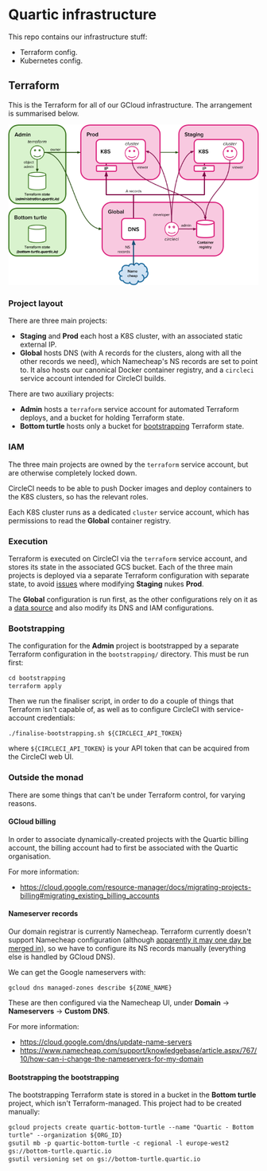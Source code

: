 # Quartic infrastructure

This repo contains our infrastructure stuff:

- Terraform config.
- Kubernetes config.


## Terraform

This is the Terraform for all of our GCloud infrastructure.  The arrangement is summarised below.

![Project layout](diagrams/infra-layout.png)


### Project layout

There are three main projects:

- **Staging** and **Prod** each host a K8S cluster, with an associated static external IP.
- **Global** hosts DNS (with A records for the clusters, along with all the other records we need), which Namecheap's
  NS records are set to point to.  It also hosts our canonical Docker container registry, and a `circleci` service
  account intended for CircleCI builds.

There are two auxiliary projects:

- **Admin** hosts a `terraform` service account for automated Terraform deploys, and a bucket for holding Terraform state.
- **Bottom turtle** hosts only a bucket for [bootstrapping](#bootstrapping) Terraform state.


### IAM

The three main projects are owned by the `terraform` service account, but are otherwise completely locked down.

CircleCI needs to be able to push Docker images and deploy containers to the K8S clusters, so has the relevant roles.

Each K8S cluster runs as a dedicated `cluster` service account, which has permissions to read the **Global** container
registry.


### Execution

Terraform is executed on CircleCI via the `terraform` service account, and stores its state in the associated GCS
bucket.  Each of the three main projects is deployed via a separate Terraform configuration with separate state, to
avoid [issues][1] where modifying **Staging** nukes **Prod**.

The **Global** configuration is run first, as the other configurations rely on it as a [data source][2] and also
modify its DNS and IAM configurations.

[1]: https://charity.wtf/2016/03/30/terraform-vpc-and-why-you-want-a-tfstate-file-per-env/
[2]: https://www.terraform.io/docs/providers/terraform/index.html


### Bootstrapping

The configuration for the **Admin** project is bootstrapped by a separate Terraform configuration in the
`bootstrapping/`  directory.  This must be run first:

```
cd bootstrapping
terraform apply
```

Then we run the finaliser script, in order to do a couple of things that Terraform isn't capable of, as well as to
configure CircleCI with service-account credentials:

```
./finalise-bootstrapping.sh ${CIRCLECI_API_TOKEN}
```

where `${CIRCLECI_API_TOKEN}` is your API token that can be acquired from the CircleCI web UI.


### Outside the monad

There are some things that can't be under Terraform control, for varying reasons.


#### GCloud billing

In order to associate dynamically-created projects with the Quartic billing account, the billing account had to first
be associated with the Quartic organisation.

For more information:
- https://cloud.google.com/resource-manager/docs/migrating-projects-billing#migrating_existing_billing_accounts


#### Nameserver records

Our domain registrar is currently Namecheap.  Terraform currently doesn't support Namecheap configuration (although
[apparently it may one day be merged in](https://github.com/hashicorp/terraform/pull/5846)), so we have to configure
its NS records manually (everything else is handled by GCloud DNS).

We can get the Google nameservers with:

```
gcloud dns managed-zones describe ${ZONE_NAME}
```

These are then configured via the Namecheap UI, under **Domain** -> **Nameservers** -> **Custom DNS**.

For more information:

- https://cloud.google.com/dns/update-name-servers
- https://www.namecheap.com/support/knowledgebase/article.aspx/767/10/how-can-i-change-the-nameservers-for-my-domain


#### Bootstrapping the bootstrapping

The bootstrapping Terraform state is stored in a bucket in the **Bottom turtle** project, which isn't Terraform-managed.
This project had to be created manually:

```
gcloud projects create quartic-bottom-turtle --name "Quartic - Bottom turtle" --organization ${ORG_ID}
gsutil mb -p quartic-bottom-turtle -c regional -l europe-west2 gs://bottom-turtle.quartic.io
gsutil versioning set on gs://bottom-turtle.quartic.io
```